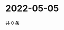 # 2022-05-05

共 0 条

<!-- BEGIN WEIBO -->
<!-- 最后更新时间 Thu May 05 2022 21:34:33 GMT+0800 (China Standard Time) -->

<!-- END WEIBO -->

